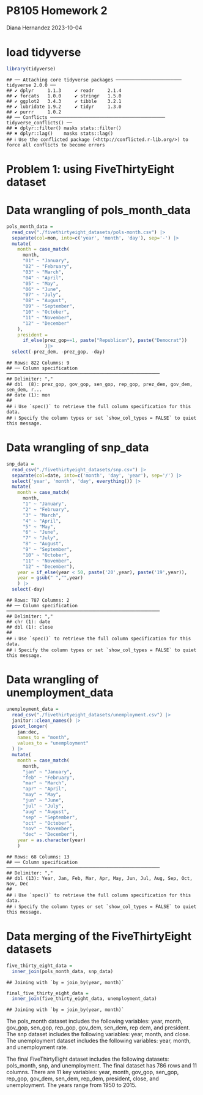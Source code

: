 P8105 Homework 2
================
Diana Hernandez
2023-10-04

# load tidyverse

``` r
library(tidyverse)
```

    ## ── Attaching core tidyverse packages ──────────────────────── tidyverse 2.0.0 ──
    ## ✔ dplyr     1.1.3     ✔ readr     2.1.4
    ## ✔ forcats   1.0.0     ✔ stringr   1.5.0
    ## ✔ ggplot2   3.4.3     ✔ tibble    3.2.1
    ## ✔ lubridate 1.9.2     ✔ tidyr     1.3.0
    ## ✔ purrr     1.0.2     
    ## ── Conflicts ────────────────────────────────────────── tidyverse_conflicts() ──
    ## ✖ dplyr::filter() masks stats::filter()
    ## ✖ dplyr::lag()    masks stats::lag()
    ## ℹ Use the conflicted package (<http://conflicted.r-lib.org/>) to force all conflicts to become errors

# Problem 1: using FiveThirtyEight dataset

# Data wrangling of pols_month_data

``` r
pols_month_data = 
  read_csv("./fivethirtyeight_datasets/pols-month.csv") |>
  separate(col=mon, into=c('year', 'month', 'day'), sep='-') |>
  mutate(
    month = case_match(
      month,
      "01" ~ "January",
      "02" ~ "February",
      "03" ~ "March",
      "04" ~ "April",
      "05" ~ "May",
      "06" ~ "June",
      "07" ~ "July",
      "08" ~ "August",
      "09" ~ "September",
      "10" ~ "October",
      "11" ~ "November",
      "12" ~ "December"
    ),
    president =
      if_else(prez_gop==1, paste("Republican"), paste("Democrat"))
              )|>
  select(-prez_dem, -prez_gop, -day)
```

    ## Rows: 822 Columns: 9
    ## ── Column specification ────────────────────────────────────────────────────────
    ## Delimiter: ","
    ## dbl  (8): prez_gop, gov_gop, sen_gop, rep_gop, prez_dem, gov_dem, sen_dem, r...
    ## date (1): mon
    ## 
    ## ℹ Use `spec()` to retrieve the full column specification for this data.
    ## ℹ Specify the column types or set `show_col_types = FALSE` to quiet this message.

# Data wrangling of snp_data

``` r
snp_data = 
  read_csv("./fivethirtyeight_datasets/snp.csv") |>
  separate(col=date, into=c('month', 'day', 'year'), sep='/') |>
  select('year', 'month', 'day', everything()) |>
  mutate(
    month = case_match(
      month,
      "1" ~ "January",
      "2" ~ "February",
      "3" ~ "March",
      "4" ~ "April",
      "5" ~ "May",
      "6" ~ "June",
      "7" ~ "July",
      "8" ~ "August",
      "9" ~ "September",
      "10" ~ "October",
      "11" ~ "November",
      "12" ~ "December"),
    year = if_else(year < 50, paste('20',year), paste('19',year)),
    year = gsub(" ","",year) 
    ) |>
  select(-day)
```

    ## Rows: 787 Columns: 2
    ## ── Column specification ────────────────────────────────────────────────────────
    ## Delimiter: ","
    ## chr (1): date
    ## dbl (1): close
    ## 
    ## ℹ Use `spec()` to retrieve the full column specification for this data.
    ## ℹ Specify the column types or set `show_col_types = FALSE` to quiet this message.

# Data wrangling of unemployment_data

``` r
unemployment_data = 
  read_csv("./fivethirtyeight_datasets/unemployment.csv") |> 
  janitor::clean_names() |>
  pivot_longer(
    jan:dec,
    names_to = "month",
    values_to = "unemployment"
  ) |> 
  mutate(
    month = case_match(
      month,
      "jan" ~ "January",
      "feb" ~ "February",
      "mar" ~ "March",
      "apr" ~ "April",
      "may" ~ "May",
      "jun" ~ "June",
      "jul" ~ "July",
      "aug" ~ "August",
      "sep" ~ "September",
      "oct" ~ "October",
      "nov" ~ "November",
      "dec" ~ "December"),
    year = as.character(year)
    )
```

    ## Rows: 68 Columns: 13
    ## ── Column specification ────────────────────────────────────────────────────────
    ## Delimiter: ","
    ## dbl (13): Year, Jan, Feb, Mar, Apr, May, Jun, Jul, Aug, Sep, Oct, Nov, Dec
    ## 
    ## ℹ Use `spec()` to retrieve the full column specification for this data.
    ## ℹ Specify the column types or set `show_col_types = FALSE` to quiet this message.

# Data merging of the FiveThirtyEight datasets

``` r
five_thirty_eight_data =
  inner_join(pols_month_data, snp_data)
```

    ## Joining with `by = join_by(year, month)`

``` r
final_five_thirty_eight_data =
  inner_join(five_thirty_eight_data, unemployment_data)
```

    ## Joining with `by = join_by(year, month)`

The pols_month dataset includes the following variables: year, month,
gov_gop, sen_gop, rep_gop, gov_dem, sen_dem, rep dem, and president. The
snp dataset includes the following variables: year, month, and close.
The unemployment dataset includes the following variables: year, month,
and unemployment rate.

The final FiveThirtyEight dataset includes the following datasets:
pols_month, snp, and unemployment. The final dataset has 786 rows and 11
columns. There are 11 key variables: year, month, gov_gop, sen_gop,
rep_gop, gov_dem, sen_dem, rep_dem, president, close, and unemployment.
The years range from 1950 to 2015.
